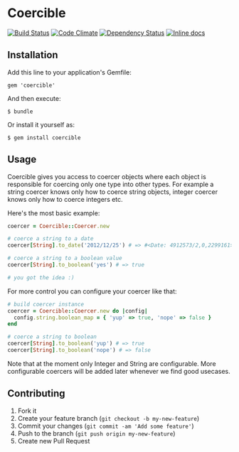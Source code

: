 # Coercible

[![Build Status](https://travis-ci.org/solnic/coercible.png?branch=master)](https://travis-ci.org/solnic/coercible)
[![Code Climate](https://codeclimate.com/github/solnic/coercible.png)](https://codeclimate.com/github/solnic/coercible)
[![Dependency Status](https://gemnasium.com/solnic/coercible.png)](https://gemnasium.com/solnic/coercible)
[![Inline docs](http://inch-pages.github.io/github/solnic/coercible.png)](http://inch-pages.github.io/github/solnic/coercible)

## Installation

Add this line to your application's Gemfile:

    gem 'coercible'

And then execute:

    $ bundle

Or install it yourself as:

    $ gem install coercible

## Usage

Coercible gives you access to coercer objects where each object is responsible
for coercing only one type into other types. For example a string coercer knows
only how to coerce string objects, integer coercer knows only how to coerce integers
etc.

Here's the most basic example:

```ruby
coercer = Coercible::Coercer.new

# coerce a string to a date
coercer[String].to_date('2012/12/25') # => #<Date: 4912573/2,0,2299161>

# coerce a string to a boolean value
coercer[String].to_boolean('yes') # => true

# you got the idea :)
```

For more control you can configure your coercer like that:

``` ruby
# build coercer instance
coercer = Coercible::Coercer.new do |config|
  config.string.boolean_map = { 'yup' => true, 'nope' => false }
end

# coerce a string to boolean
coercer[String].to_boolean('yup') # => true
coercer[String].to_boolean('nope') # => false
```

Note that at the moment only Integer and String are configurable. More configurable
coercers will be added later whenever we find good usecases.

## Contributing

1. Fork it
2. Create your feature branch (`git checkout -b my-new-feature`)
3. Commit your changes (`git commit -am 'Add some feature'`)
4. Push to the branch (`git push origin my-new-feature`)
5. Create new Pull Request
